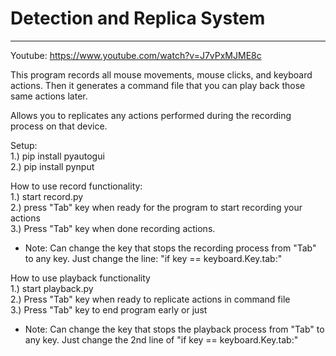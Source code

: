 # Detection and Replica System
---------------------------------

Youtube: https://www.youtube.com/watch?v=J7vPxMJME8c

This program records all mouse movements, mouse clicks, and keyboard actions. Then it generates a command file that you can play back those same actions later.

Allows you to replicates any actions performed during the recording process on that device.

Setup: <br>
1.) pip install pyautogui <br>
2.) pip install pynput <br>

How to use record functionality: <br>
1.) start record.py <br>
2.) press "Tab" key when ready for the program to start recording your actions <br>
3.) Press "Tab" key when done recording actions. <br>
- Note: Can change the key that stops the recording process from "Tab" to any key. Just change the line: "if key == keyboard.Key.tab:" <br>

How to use playback functionality <br>
1.) start playback.py <br>
2.) Press "Tab" key when ready to replicate actions in command file <br>
3.) Press "Tab" key to end program early or just <br>
- Note: Can change the key that stops the playback process from "Tab" to any key. Just change the 2nd line of "if key == keyboard.Key.tab:" <br>
